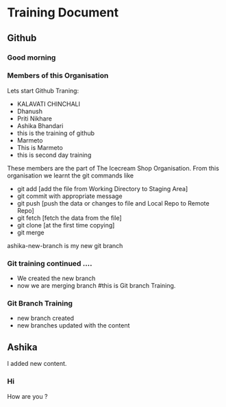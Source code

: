 # Training Document

## Github
### Good morning
### Members of this Organisation
Lets start Github Traning:
- KALAVATI CHINCHALI
- Dhanush
- Priti Nikhare
- Ashika Bhandari
- this is the training of github
- Marmeto
- This is Marmeto
- this is second day training

These members are the part of The Icecream Shop Organisation. From this organisation we learnt the git commands like 
- git add [add the file from Working Directory to Staging Area]
- git commit with appropriate message 
- git push [push the data or changes to file and Local Repo to Remote Repo]
- git fetch [fetch the data from the file]
- git clone [at the first time copying] 
- git merge

ashika-new-branch is my new git branch

### Git training continued ....

- We created the new branch
- now we are merging branch 
#this is Git branch Training.

### Git Branch Training

- new branch created 
- new branches updated with the content


## Ashika 
 I added new content.

### Hi
 How are you ?

